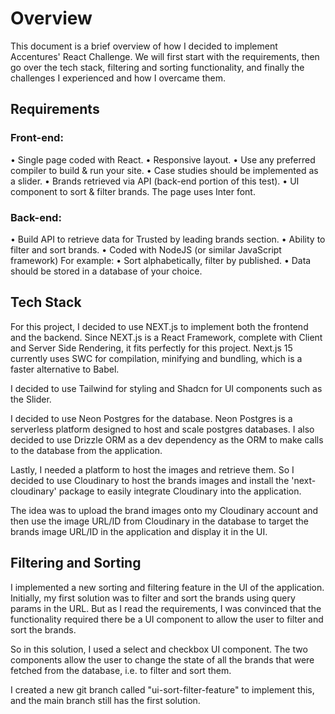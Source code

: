 # Overview

This document is a brief overview of how I decided to implement Accentures' React Challenge. We will first start with the requirements, then go over the tech stack, filtering and sorting functionality, and finally the challenges I experienced and how I overcame them.

## Requirements

### Front-end:
• Single page coded with React.
• Responsive layout.
• Use any preferred compiler to build & run your site.
• Case studies should be implemented as a slider.
• Brands retrieved via API (back-end portion of this test).
• UI component to sort & filter brands.
The page uses Inter font.

### Back-end:
• Build API to retrieve data for Trusted by leading brands section.
• Ability to filter and sort brands.
• Coded with NodeJS (or similar JavaScript framework)
For example:
• Sort alphabetically, filter by published.
• Data should be stored in a database of your choice.


## Tech Stack

For this project, I decided to use NEXT.js to implement both the frontend and the backend. Since NEXT.js is a React Framework, complete with Client and Server Side Rendering, it fits perfectly for this project. Next.js 15 currently uses SWC for compilation, minifying and bundling, which is a faster alternative to Babel.

I decided to use Tailwind for styling and Shadcn for UI components such as the Slider.

I decided to use Neon Postgres for the database. Neon Postgres is a serverless platform designed to host and scale postgres databases. I also decided to use Drizzle ORM as a dev dependency as the ORM to make calls to the database from the application. 

Lastly, I needed a platform to host the images and retrieve them. So I decided to use Cloudinary to host the brands images and install the 'next-cloudinary' package to easily integrate Cloudinary into the application.

The idea was to upload the brand images onto my Cloudinary account and then use the image URL/ID from Cloudinary in the database to target the brands image URL/ID in the application and display it in the UI. 


## Filtering and Sorting
I implemented a new sorting and filtering feature in the UI of the application. Initially, my first solution was to filter and sort the brands using query params in the URL. But as I read the requirements, I was convinced that the functionality required there be a UI component to allow the user to filter and sort the brands.

So in this solution, I used a select and checkbox UI component. The two components allow the user to change the state of all the brands that were fetched from the database, i.e. to filter and sort them.

I created a new git branch called "ui-sort-filter-feature" to implement this, and the main branch still has the first solution.



